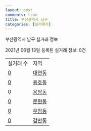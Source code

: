 ```yaml
---
layout: post
comments: true
title: 부산광역시 남구
categories: [실거래가]
---
```


부산광역시 남구 실거래 정보

2021년 06월 13일 등록된 실거래 정보: 0건


<table class="sortable">
  <tr>
    <td>실거래 수</td>
    <td>지역</td>
  </tr>

  
  <tr class="item">
    <td><a href="2629010600.html">0</a></td>
    <td><a href="2629010600.html">대연동</a></td>
  </tr>
    

  <tr class="item">
    <td><a href="2629010700.html">0</a></td>
    <td><a href="2629010700.html">용호동</a></td>
  </tr>
    

  <tr class="item">
    <td><a href="2629010800.html">0</a></td>
    <td><a href="2629010800.html">용당동</a></td>
  </tr>
    

  <tr class="item">
    <td><a href="2629010900.html">0</a></td>
    <td><a href="2629010900.html">문현동</a></td>
  </tr>
    

  <tr class="item">
    <td><a href="2629011000.html">0</a></td>
    <td><a href="2629011000.html">우암동</a></td>
  </tr>
    

  <tr class="item">
    <td><a href="2629011100.html">0</a></td>
    <td><a href="2629011100.html">감만동</a></td>
  </tr>
    


</table>
    